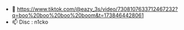 - 👋 https://www.tiktok.com/@eazy_3s/video/7308107633712467232?q=boo%20boo%20boo%20boom&t=1738464428061
- 📫 Disc : n1cko


<!---
PerNic1932751/PerNic1932751 is a ✨ special ✨ repository because its `README.md` (this file) appears on your GitHub profile.
You can click the Preview link to take a look at your changes.
--->

